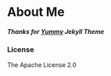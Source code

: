 # About Me

##### Thanks for [Yummy] Jekyll Theme
[Yummy]: http://dongchuan.github.io/

### License

The Apache License 2.0

